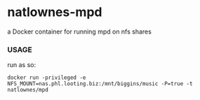 # natlownes-mpd

a Docker container for running mpd on nfs shares

### USAGE

run as so:

`docker run -privileged -e NFS_MOUNT=nas.phl.looting.biz:/mnt/biggins/music -P=true -t natlownes/mpd`
